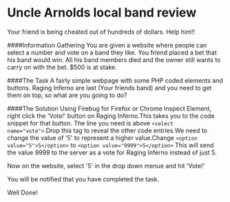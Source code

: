 # Uncle Arnolds local band review

Your friend is being cheated out of hundreds of dollars. Help him!! 

####Information Gathering
You are given a website where people can select a number and vote on a band they like. You friend placed a bet that his band would win.
All his band members died and the owner still wants to carry on with the bet. $500 is at stake. 

####The Task
A fairly simple webpage with some PHP coded elements and buttons. Raging Inferno are last (Your friends band) and you need to get them on top, so what are you going to do? 

####The Solution
Using Firebug for Firefox or Chrome Inspect Element, right click the 'Vote!' button on Raging Inferno.This takes you to the code snippet for that button. The line you need is above `<select name="vote">`.Drop this tag to reveal the other code entries.We need to change the value of '5' to represent a higher value.Change `<option value="5">5</option>` to `<option value="9999">5</option>`
This will send the value 9999 to the server as a vote for Raging Inferno instead of just 5. 

Now on the website, select '5' in the drop down menue and hit 'Vote!'

You will be notified that you have completed the task. 

Well Done! 
